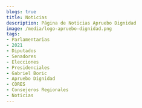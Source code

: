 ```yaml
---
blogs: true
title: Noticias
description: Página de Noticias Apruebo Dignidad
image: /media/logo-apruebo-dignidad.png
tags:
- Parlamentarias
- 2021
- Diputados
- Senadores
- Elecciones
- Presidenciales
- Gabriel Boric
- Apruebo Dignidad
- CORES
- Consejeros Regionales
- Noticias
---
```

